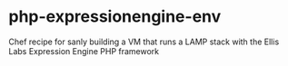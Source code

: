 php-expressionengine-env
========================

Chef recipe for sanly building a VM that runs a LAMP stack with the Ellis Labs Expression Engine PHP framework
